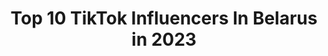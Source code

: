 ---
title: Top 10 TikTok Influencers In Belarus in 2023
description: >-
  Find top TikTok influencers in Belarus in 2023. Most popular hashtags: #capcut #freefiregame #freefire.
platform: TikTok
hits: 159
text_top: Identify the best TikTok profiles on inBeat.
text_bottom: inBeat has 159 TikTok influencers like this in Belarus for you to collaborate.
profiles:
  - username: "sosiska.u"
    fullname: >-
      ВАША КАКАХА
    bio: >-
      ❌ЦЕЛЬ 30К❌ ⚠️СОТРУДНИЧЕСТВО⚠️ kirillsersen95@gmail.com
    location: "Belarus"
    followers: 29700
    engagement: 2325
    commentsToLikes: 0.116994
    id: cka7os4k33zhk0i7800yf48qn
    verified: false
    hashtags: "#standoff, #78, #standoff2"
  - username: "5._kurama_.5"
    fullname: >-
      САСКЕЕЕЕЕЕЕЕ
    bio: >-
      ❤️Занята❤️ На 10к палю лицо.
    location: "Belarus"
    followers: 6852
    engagement: 2514
    commentsToLikes: 0.124333
    id: ckc7ctuopme260j2348clzq1d
    verified: false
    hashtags: "#228, #iloveyou"
  - username: "ff_anastasia"
    fullname: >-
      WARㅤNastya
    bio: >-
      Ник в игре - WARㅤNastya Ссылка на YouTube 👇
    location: "Belarus"
    followers: 7309
    engagement: 2023
    commentsToLikes: 0.153117
    id: ckd19ibyvr7890j2333fyjnu2
    verified: false
    hashtags: "#freefiregame, #tiktok, #freefiretiktok, #capcut"
  - username: "0._sandwich_.0"
    fullname: >-
      🤡_𝔖𝔞𝔫𝔡𝔴𝔦𝔠𝔥𝔩𝔬𝔳𝔢_🤡
    bio: >-
      🤡Sandwich🤡 🤡Верните актив плиз🤡 🥴Мой 2 ак @0._nikonakoni_.0🥴
    location: "Belarus"
    followers: 33800
    engagement: 1873
    commentsToLikes: 0.084979
    id: ckc8x42psktnn0j239u840f0t
    verified: false
    hashtags: "#gachalive, #gacha, #pe"
  - username: "the_sinful_"
    fullname: >-
      🥀Айтон Грешный🥀
    bio: >-
      она / ему будущий косплеер
    location: "Belarus"
    followers: 3476
    engagement: 1810
    commentsToLikes: 0.094222
    id: ckb9qho6mmghs0j23w6gmbvw0
    verified: false
    hashtags: "#hahaha"
  - username: "taherka__1"
    fullname: >-
      🙂𝕋𝕒ℍ𝕖𝕣𝕂𝕒_1🙂
    bio: >-
      ник в форте: TaHerKa_1 в PSN: TaHerKa-1 lil peep👺❤️
    location: "Belarus"
    followers: 2232
    engagement: 1743
    commentsToLikes: 0.195183
    id: ckaifuvo0ym910i78mav216cv
    verified: false
    hashtags: "#gtaonline, #gta5, #help, #payton"
  - username: "panther_999"
    fullname: >-
      ꧁ঔৣ☠︎ⱣᵃNŦĦⒽɆɌ❄🅱︎🆂☠︎ঔৣ꧂
    bio: >-
      3000✔️ 3500✔️ 4000✔️ 4500❌
    location: "Belarus"
    followers: 4184
    engagement: 1703
    commentsToLikes: 0.115456
    id: ckc7aawhzk2as0j23z7zzp7zb
    verified: false
    hashtags: "#15k, #12k"
  - username: "loksikoksi"
    fullname: >-
      now
    bio: >-
      💜👽Gdańsk👽💚 gre0104@gmail.com 💜instagram- loksikoksi💜
    location: "Belarus"
    followers: 143400
    engagement: 2125
    commentsToLikes: 0.027479
    id: ckbfc8afy4sib0j23e552ota2
    verified: false
    hashtags: "#dlaciebie"
  - username: "tiktoker_ivan"
    fullname: >-
      TikToker
    bio: >-
      👿🔓2000🔓👿 👿🔒2500🔒👿 👿🔒3000🔒👿 👿🔒3500🔒👿 ID6922
    location: "Belarus"
    followers: 2405
    engagement: 1509
    commentsToLikes: 0.115614
    id: ckb1851a0vvae0j23upyzrusj
    verified: false
    hashtags: ""
  - username: "leon_shark777"
    fullname: >-
      Leon_Shark
    bio: >-
      🦈 Leon_Shark 💙34k subscribers ❎Going to the goal 100k❎ 😁TikToker Brawl Stars
    location: "Belarus"
    followers: 35200
    engagement: 1571
    commentsToLikes: 0.262162
    id: ckbr3u0x2k4bl0j23rll65zos
    verified: false
    hashtags: "#leon, #freefortnite, #brawlstars"
---
